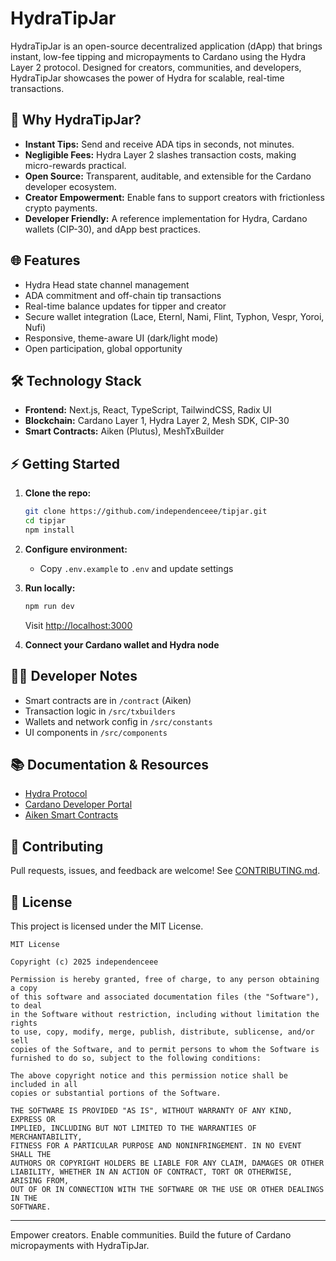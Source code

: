 # HydraTipJar

HydraTipJar is an open-source decentralized application (dApp) that brings instant, low-fee tipping and micropayments to Cardano using the Hydra Layer 2 protocol. Designed for creators, communities, and developers, HydraTipJar showcases the power of Hydra for scalable, real-time transactions.

## 🚀 Why HydraTipJar?

-   **Instant Tips:** Send and receive ADA tips in seconds, not minutes.
-   **Negligible Fees:** Hydra Layer 2 slashes transaction costs, making micro-rewards practical.
-   **Open Source:** Transparent, auditable, and extensible for the Cardano developer ecosystem.
-   **Creator Empowerment:** Enable fans to support creators with frictionless crypto payments.
-   **Developer Friendly:** A reference implementation for Hydra, Cardano wallets (CIP-30), and dApp best practices.

## 🌐 Features

-   Hydra Head state channel management
-   ADA commitment and off-chain tip transactions
-   Real-time balance updates for tipper and creator
-   Secure wallet integration (Lace, Eternl, Nami, Flint, Typhon, Vespr, Yoroi, Nufi)
-   Responsive, theme-aware UI (dark/light mode)
-   Open participation, global opportunity

## 🛠️ Technology Stack

-   **Frontend:** Next.js, React, TypeScript, TailwindCSS, Radix UI
-   **Blockchain:** Cardano Layer 1, Hydra Layer 2, Mesh SDK, CIP-30
-   **Smart Contracts:** Aiken (Plutus), MeshTxBuilder

## ⚡ Getting Started

1.  **Clone the repo:**

    ```bash
    git clone https://github.com/independenceee/tipjar.git
    cd tipjar
    npm install
    ```

2.  **Configure environment:**

    -   Copy `.env.example` to `.env` and update settings

3.  **Run locally:**

    ```bash
    npm run dev
    ```

    Visit [http://localhost:3000](http://localhost:3000)

4.  **Connect your Cardano wallet and Hydra node**

## 🧑‍💻 Developer Notes

-   Smart contracts are in `/contract` (Aiken)
-   Transaction logic in `/src/txbuilders`
-   Wallets and network config in `/src/constants`
-   UI components in `/src/components`

## 📚 Documentation & Resources

-   [Hydra Protocol](https://hydra.family)
-   [Cardano Developer Portal](https://developers.cardano.org)
-   [Aiken Smart Contracts](https://aiken-lang.org)

## 🤝 Contributing

Pull requests, issues, and feedback are welcome! See [CONTRIBUTING.md](CONTRIBUTING.md).

## 📝 License

This project is licensed under the MIT License.

```
MIT License

Copyright (c) 2025 independenceee

Permission is hereby granted, free of charge, to any person obtaining a copy
of this software and associated documentation files (the "Software"), to deal
in the Software without restriction, including without limitation the rights
to use, copy, modify, merge, publish, distribute, sublicense, and/or sell
copies of the Software, and to permit persons to whom the Software is
furnished to do so, subject to the following conditions:

The above copyright notice and this permission notice shall be included in all
copies or substantial portions of the Software.

THE SOFTWARE IS PROVIDED "AS IS", WITHOUT WARRANTY OF ANY KIND, EXPRESS OR
IMPLIED, INCLUDING BUT NOT LIMITED TO THE WARRANTIES OF MERCHANTABILITY,
FITNESS FOR A PARTICULAR PURPOSE AND NONINFRINGEMENT. IN NO EVENT SHALL THE
AUTHORS OR COPYRIGHT HOLDERS BE LIABLE FOR ANY CLAIM, DAMAGES OR OTHER
LIABILITY, WHETHER IN AN ACTION OF CONTRACT, TORT OR OTHERWISE, ARISING FROM,
OUT OF OR IN CONNECTION WITH THE SOFTWARE OR THE USE OR OTHER DEALINGS IN THE
SOFTWARE.
```

---

Empower creators. Enable communities. Build the future of Cardano micropayments with HydraTipJar.
